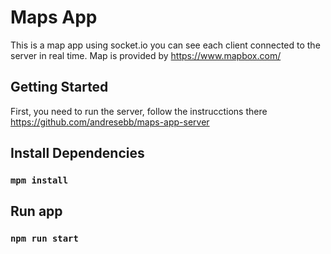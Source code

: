 # Maps App

This is a map app using socket.io you can see each client connected to the server in real time. Map is provided by https://www.mapbox.com/

## Getting Started

First, you need to run the server, follow the instrucctions there https://github.com/andresebb/maps-app-server

## Install Dependencies

### `mpm install`

## Run app

### `npm run start`

